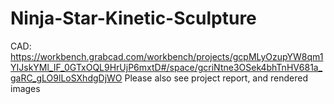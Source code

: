 # Ninja-Star-Kinetic-Sculpture
CAD: https://workbench.grabcad.com/workbench/projects/gcpMLyOzupYW8qm1YIJskYMl_IF_0GTxOQL9HrUjP6mxtD#/space/gcriNtne3OSek4bhTnHV681a_gaRC_gLO9lLoSXhdgDjWO
Please also see project report, and rendered images
